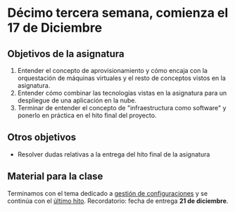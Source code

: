 # Décimo tercera semana, comienza el 17 de Diciembre

## Objetivos de la asignatura

1. Entender el concepto de aprovisionamiento y cómo encaja con la orquestación de máquinas virtuales y el resto de conceptos vistos en la asignatura. 
2. Entender cómo combinar las tecnologías vistas en la asignatura para un despliegue de una aplicación en la nube.
1. Terminar de entender el concepto de "infraestructura como software"
   y ponerlo en práctica en el hito final del proyecto.


## Otros objetivos


* Resolver dudas relativas a la entrega del hito final de la asignatura

## Material para la clase

Terminamos con el tema dedicado a
[gestión de configuraciones](http://jj.github.io/IV/documentos/temas/Gestion_de_configuraciones) y se continúa con el 
[último hito](http://jj.github.io/IV/documentos/proyecto/5.IaaS). Recordatorio: fecha de entrega **21 de diciembre**. 


